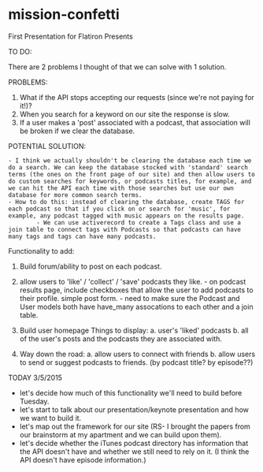 # mission-confetti
First Presentation for Flatiron Presents

TO DO:

There are 2 problems I thought of that we can solve with 1 solution.

PROBLEMS:
1. What if the API stops accepting our requests (since we're not paying for it!)?
2. When you search for a keyword on our site the response is slow.
3. If a user makes a 'post' associated with a podcast, that association will be broken if we clear the database.

POTENTIAL SOLUTION:

	- I think we actually shouldn't be clearing the database each time we do a search. We can keep the database stocked with 'standard' search terms (the ones on the front page of our site) and then allow users to do custom searches for keywords, or podcasts titles, for example, and we can hit the API each time with those searches but use our own database for more common search terms.
	- How to do this: instead of clearing the database, create TAGS for each podcast so that if you click on or search for 'music', for example, any podcast tagged with music appears on the results page.
			- We can use activerecord to create a Tags class and use a join table to connect tags with Podcasts so that podcasts can have many tags and tags can have many podcasts.

Functionality to add:

1. Build forum/ability to post on each podcast.

2. allow users to 'like' / 'collect' / 'save' podcasts they like.
		- on podcast results page, include checkboxes that allow the user to add podcasts to their profile. simple post form.
		- need to make sure the Podcast and User models both have have_many assocations to each other and a join table.

3. Build user homepage
		Things to display:
				a. user's 'liked' podcasts
				b. all of the user's posts and the podcasts they are associated with.

4. Way down the road:
		a. allow users to connect with friends
		b. allow users to send or suggest podcasts to friends. (by podcast title? by episode??)

TODAY 3/5/2015
- let's decide how much of this functionality we'll need to build before Tuesday.
- let's start to talk about our presentation/keynote presentation and how we want to build it.
- let's map out the framework for our site (RS- I brought the papers from our brainstorm at my apartment and we can build upon them).
- let's decide whether the iTunes podcast directory has information that the API doesn't have and whether we still need to rely on it. (I think the API doesn't have episode information.)